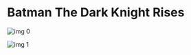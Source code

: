 # Batman The Dark Knight Rises

![img 0](https://i.imgur.com/IzY1Mjt.jpg)

![img 1](https://i.imgur.com/lyrFS51.jpg)

